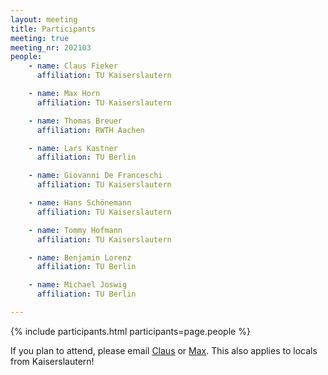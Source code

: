 ```yaml
---
layout: meeting
title: Participants
meeting: true
meeting_nr: 202103
people:
    - name: Claus Fieker
      affiliation: TU Kaiserslautern

    - name: Max Horn
      affiliation: TU Kaiserslautern

    - name: Thomas Breuer
      affiliation: RWTH Aachen

    - name: Lars Kastner
      affiliation: TU Berlin

    - name: Giovanni De Franceschi
      affiliation: TU Kaiserslautern

    - name: Hans Schönemann
      affiliation: TU Kaiserslautern

    - name: Tommy Hofmann
      affiliation: TU Kaiserslautern

    - name: Benjamin Lorenz
      affiliation: TU Berlin

    - name: Michael Joswig
      affiliation: TU Berlin

---
```


{% include participants.html participants=page.people %}

If you plan to attend, please email [Claus](mailto:fieker@mathematik.uni-kl.de)
or [Max](mailto:horn@mathematik.uni-kl.de).
This also applies to locals from Kaiserslautern!
